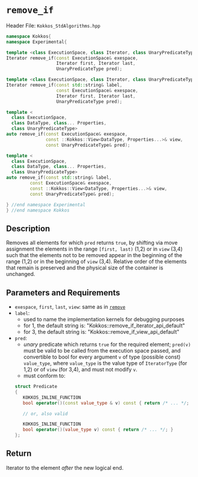 
# `remove_if`

Header File: `Kokkos_StdAlgorithms.hpp`

```c++
namespace Kokkos{
namespace Experimental{

template <class ExecutionSpace, class Iterator, class UnaryPredicateType>
Iterator remove_if(const ExecutionSpace& exespace,                           (1)
                   Iterator first, Iterator last,
                   UnaryPredicateType pred);

template <class ExecutionSpace, class Iterator, class UnaryPredicateType>
Iterator remove_if(const std::string& label,                                 (2)
                   const ExecutionSpace& exespace,
                   Iterator first, Iterator last,
                   UnaryPredicateType pred);

template <
  class ExecutionSpace,
  class DataType, class... Properties,
  class UnaryPredicateType>
auto remove_if(const ExecutionSpace& exespace,                               (3)
               const ::Kokkos::View<DataType, Properties...>& view,
               const UnaryPredicateType& pred);

template <
  class ExecutionSpace,
  class DataType, class... Properties,
  class UnaryPredicateType>
auto remove_if(const std::string& label,                                     (4)
         const ExecutionSpace& exespace,
         const ::Kokkos::View<DataType, Properties...>& view,
         const UnaryPredicateType& pred);

} //end namespace Experimental
} //end namespace Kokkos
```

## Description

Removes all elements for which `pred` returns `true`, by shifting via move assignment
the elements in the range `[first, last)` (1,2) or in `view` (3,4)
such that the elements not to be removed
appear in the beginning of the range (1,2) or in the beginning of `view` (3,4).
Relative order of the elements that remain is preserved
and the physical size of the container is unchanged.


## Parameters and Requirements

- `exespace`, `first`, `last`, `view`: same as in [`remove`](./StdRemove)
- `label`:
  - used to name the implementation kernels for debugging purposes
  - for 1, the default string is: "Kokkos::remove_if_iterator_api_default"
  - for 3, the default string is: "Kokkos::remove_if_view_api_default"
- `pred`:
  - *unary* predicate which returns `true` for the required element; `pred(v)`
  must be valid to be called from the execution space passed, and convertible to bool for every
  argument `v` of type (possible const) `value_type`, where `value_type`
  is the value type of `IteratorType` (for 1,2) or of `view` (for 3,4),
  and must not modify `v`.
  - must conform to:
  ```c++
  struct Predicate
  {
     KOKKOS_INLINE_FUNCTION
     bool operator()(const value_type & v) const { return /* ... */; }

     // or, also valid

     KOKKOS_INLINE_FUNCTION
     bool operator()(value_type v) const { return /* ... */; }
  };
  ```

## Return

Iterator to the element *after* the new logical end.
